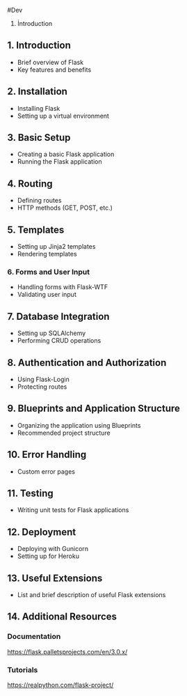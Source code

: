 #Dev 
1. İntroduction

## 1. Introduction
- Brief overview of Flask
- Key features and benefits

## 2. Installation
- Installing Flask
- Setting up a virtual environment

## 3. Basic Setup
- Creating a basic Flask application
- Running the Flask application

## 4. Routing
- Defining routes
- HTTP methods (GET, POST, etc.)

## 5. Templates
- Setting up Jinja2 templates
- Rendering templates

### 6. Forms and User Input
- Handling forms with Flask-WTF
- Validating user input

## 7. Database Integration
- Setting up SQLAlchemy
- Performing CRUD operations

## 8. Authentication and Authorization
- Using Flask-Login
- Protecting routes

## 9. Blueprints and Application Structure
- Organizing the application using Blueprints
- Recommended project structure

## 10. Error Handling
- Custom error pages

## 11. Testing
- Writing unit tests for Flask applications

## 12. Deployment
- Deploying with Gunicorn
- Setting up for Heroku

## 13. Useful Extensions
- List and brief description of useful Flask extensions

## 14. Additional Resources
### Documentation
https://flask.palletsprojects.com/en/3.0.x/

### Tutorials

https://realpython.com/flask-project/
